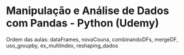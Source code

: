 # Manipulação e Análise de Dados com Pandas - Python (Udemy)

Ordem das aulas: dataFrames, novaCouna, combinandoDFs, mergeDF, uso_groupby, ex_multiIndex, reshaping_dados
